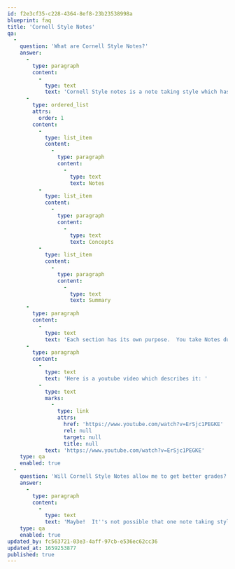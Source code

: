 ```yaml
---
id: f2e3cf35-c228-4364-8ef8-23b23538998a
blueprint: faq
title: 'Cornell Style Notes'
qa:
  -
    question: 'What are Cornell Style Notes?'
    answer:
      -
        type: paragraph
        content:
          -
            type: text
            text: 'Cornell Style notes is a note taking style which has you break the page into three sections:'
      -
        type: ordered_list
        attrs:
          order: 1
        content:
          -
            type: list_item
            content:
              -
                type: paragraph
                content:
                  -
                    type: text
                    text: Notes
          -
            type: list_item
            content:
              -
                type: paragraph
                content:
                  -
                    type: text
                    text: Concepts
          -
            type: list_item
            content:
              -
                type: paragraph
                content:
                  -
                    type: text
                    text: Summary
      -
        type: paragraph
        content:
          -
            type: text
            text: 'Each section has its own purpose.  You take Notes during class and then highlight the main concepts/keywords/topics which come up and which you will need to know.  At the end of class, you summarize the points.'
      -
        type: paragraph
        content:
          -
            type: text
            text: 'Here is a youtube video which describes it: '
          -
            type: text
            marks:
              -
                type: link
                attrs:
                  href: 'https://www.youtube.com/watch?v=ErSjc1PEGKE'
                  rel: null
                  target: null
                  title: null
            text: 'https://www.youtube.com/watch?v=ErSjc1PEGKE'
    type: qa
    enabled: true
  -
    question: 'Will Cornell Style Notes allow me to get better grades?'
    answer:
      -
        type: paragraph
        content:
          -
            type: text
            text: 'Maybe!  It''s not possible that one note taking style will work for everyone.  But it''s possible that it will help you keep things organized and learn more efficiently.'
    type: qa
    enabled: true
updated_by: fc563721-03e3-4aff-97cb-e536ec62cc36
updated_at: 1659253877
published: true
---
```

